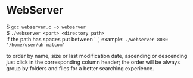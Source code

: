# WebServer

$ ```gcc webserver.c -o webserver```  
$ ```./webserver <port> <directory path>```  
if the path has spaces put between ' ', example: ```./webserver 8080 '/home/user/uh matcom'```  

to order by name, size or last modification date, ascending or descending just click in the corresponding column header; the order will be always group by folders and files for a better searching experience.
